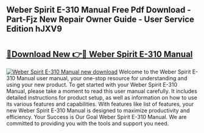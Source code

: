 ## Weber Spirit E-310 Manual Free Pdf Download - Part-Fjz New Repair Owner Guide - User Service Edition hJXV9

# <h2><a href="http://bc382.oget.top/?id=Weber+Spirit+E-310+Manual">🔗Download New 👉🔴 Weber Spirit E-310 Manual</a></h2>

[![Weber Spirit E-310 Manual new download](https://i.imgur.com/5g1atiW.png)](http://bc382.oget.top/?id=Weber+Spirit+E-310+Manual)
Welcome to the Weber Spirit E-310 Manual user manual, your one-stop resource for understanding and using your new product. To get started with your Weber Spirit E-310 Manual, please take a moment to read this user manual carefully. It includes detailed instructions for product setup, as well as information on how to use its various features and capabilities. With features like list of features, your new Weber Spirit E-310 Manual is designed to maximize productivity and efficiency. Your Success is Our Goal Weber Spirit E-310 Manual. We are committed to providing you with the tools and support you need.
